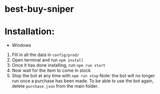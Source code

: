 # best-buy-sniper

# Installation:
* Windows
1. FIll in all the data in `config/prod/`
2. Open terminal and run `npm install`
3. Once it has done installing, run `npm run start`
4. Now wait for the item to come in stock
5. Stop the bot at any time with `npm run stop`
Note: the bot will no longer run once a purchase has been made. To be able to use the bot again, delete `purchase.json` from the main folder.
